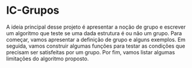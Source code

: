 # IC-Grupos
A ideia principal desse projeto é apresentar a noção de grupo e escrever um algoritmo que teste se uma dada estrutura é ou não um grupo. Para começar, vamos apresentar a definição de grupo e alguns exemplos.  Em seguida, vamos construir algumas funções para testar as condições que precisam ser satisfeitas por um grupo.  Por fim, vamos listar algumas limitações do algoritmo proposto.

